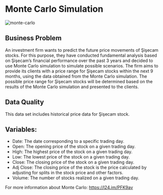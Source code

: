 # Monte Carlo Simulation

![monte-carlo](https://user-images.githubusercontent.com/111612847/228836535-11324c4b-049d-42eb-bf4d-6c7f24125c6e.png)

## Business Problem
An investment firm wants to predict the future price movements of Şişecam stocks. For this purpose, they have conducted fundamental analysis based on Şişecam’s financial performance over the past 3 years and decided to use Monte Carlo simulation to simulate possible scenarios. The firm aims to provide its clients with a price range for Şişecam stocks within the next 9 months, using the data obtained from the Monte Carlo simulation. The possible price range for Şişecam stocks will be determined based on the results of the Monte Carlo simulation and presented to the clients.

## Data Quality
This data set includes historical price data for Şişecam stock.

## Variables:

* Date: The date corresponding to a specific trading day.
* Open: The opening price of the stock on a given trading day.
* High: The highest price of the stock on a given trading day.
* Low: The lowest price of the stock on a given trading day.
* Close: The closing price of the stock on a given trading day.
* Adj Close: The closing price of the stock is the price calculated by adjusting for splits in the stock price and other factors.
* Volume: The number of stocks realized on a given trading day.

For more information about Monte Carlo: https://l24.im/PFK9av


